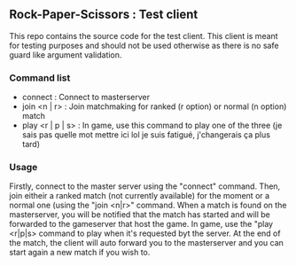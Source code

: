 ## Rock-Paper-Scissors : Test client
This repo contains the source code for the test client. This client is meant for testing purposes and should not be used otherwise as there is no safe guard like argument validation.

### Command list

 - connect : Connect  to masterserver
 - join <n | r> : Join matchmaking for ranked (r option) or normal (n option) match
 - play <r | p | s> : In game, use this command to play one of the three (je sais pas quelle mot mettre ici lol je suis fatigué, j'changerais ça plus tard)
 
 ### Usage

Firstly, connect to the master server using the "connect" command.
Then, join eitheir a ranked match (not currently available) for the moment or a normal one (using the "join <n|r>" command.
When a match is found on the masterserver, you will be notified that the match has started and will be forwarded to the gameserver that host the game.
In game, use the "play <r|p|s> command to play when it's requested byt the server.
At the end of the match, the client will auto forward you to the masterserver and you can start again a new match if you wish to.
